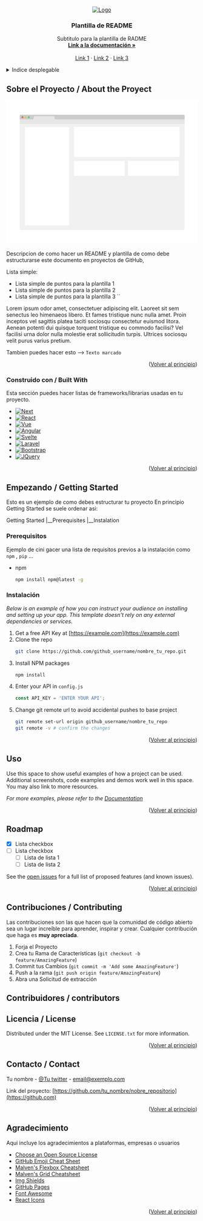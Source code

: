 <a id="readme-top"></a>

<!--
lOS COMENTARIOS SE CREAN DE ESTA FORMA
-->


<!-- Logo de Proyecto -->
<br/>
<div align="center">
  <a href="[https://github.com/othneildrew/Best-README-Template](https://lh3.googleusercontent.com/qnaJEbFIpvsWJm2KrRI_GIvz1yZdXntgEsCZxy-1pVZi244bCk1RFwdk0ZBRmmvdHiUl6sIa_tsmskL5WLKiigp2AMsIIxinOJNf39qCmacViRGXIOY)">
    <img src="[images/logo.png](https://imgs.search.brave.com/6CViUxSmpVaEVqg1xisjw9olVF1mgEpL1KdNe2KsPq0/rs:fit:500:0:0:0/g:ce/aHR0cHM6Ly9zcGVj/a3lib3kuY29tL3dw/LWNvbnRlbnQvdXBs/b2Fkcy8yMDIyLzAy/L2ZyZWUtZmlnbWEt/dWktdG1lcGxhdGUt/MTQuanBn)" alt="Logo" width="80" height="80">
  </a>

  <h3 align="center">Plantilla de README</h3>

  <p align="center">
    Subtitulo para la plantilla de RADME
    <br/>
    <a href="https://github.com"><strong>Link a la documentación »</strong></a>
    <br/><br/>
    <a href="https://github.com">Link 1</a>
    ·
    <a href="https://github.com">Link 2</a>
    ·
    <a href="https://github.com/">Link 3</a>
  </p>
</div>



<!-- Índice desplegable -->
<details>
  <summary>Indice desplegable</summary>
  <ol>
    <li>
      <a href="#about-the-project">Sobre el Proyecto</a>
      <ul>
        <li><a href="#built-with">Construido con</a></li>
      </ul>
    </li>
    <li>
      <a href="#getting-started">Empezando</a>
      <ul>
        <li><a href="#prerequisites">Prerrequisitos</a></li>
        <li><a href="#installation">Instalación</a></li>
      </ul>
    </li>
    <li><a href="#usage">Uso</a></li>
    <li><a href="#roadmap">Hoja de ruta</a></li>
    <li><a href="#contributing">Contribuciones</a></li>
    <li><a href="#license">Licencia</a></li>
    <li><a href="#contact">Contacto</a></li>
    <li><a href="#acknowledgments">Agradecimiento</a></li>
  </ol>
</details>



<!-- Sobre el Proyecto -->
## Sobre el Proyecto / About the Proyect

[![Product Name Screen Shot][product-screenshot]](https://example.com)

Descripcion de como hacer un README y plantilla de como debe estructurarse este documento en proyectos de GitHub,

Lista simple:
* Lista simple de puntos para la plantilla 1
* Lista simple de puntos para la plantilla 2
* Lista simple de puntos para la plantilla 3
``

Lorem ipsum odor amet, consectetuer adipiscing elit. Laoreet sit sem senectus leo himenaeos libero. Et fames tristique nunc nulla amet. Proin inceptos vel sagittis platea taciti sociosqu consectetur euismod litora. Aenean potenti dui quisque torquent tristique eu commodo facilisi? Vel facilisi urna dolor nulla molestie erat sollicitudin turpis. Ultrices sociosqu velit purus varius pretium.

Tambien puedes hacer esto --> `Texto marcado`

<p align="right">(<a href="#readme-top">Volver al principio</a>)</p>



### Construido con / Built With

Esta sección puedes hacer listas de frameworks/librarias usadas en tu proyecto.

* [![Next][Next.js]][Next-url]
* [![React][React.js]][React-url]
* [![Vue][Vue.js]][Vue-url]
* [![Angular][Angular.io]][Angular-url]
* [![Svelte][Svelte.dev]][Svelte-url]
* [![Laravel][Laravel.com]][Laravel-url]
* [![Bootstrap][Bootstrap.com]][Bootstrap-url]
* [![JQuery][JQuery.com]][JQuery-url]

<p align="right">(<a href="#readme-top">Volver al principio</a>)</p>



<!-- GETTING STARTED -->
## Empezando / Getting Started

Esto es un ejemplo de como debes estructurar tu proyecto
En principio Getting Started se suele ordenar asi:

  Getting Started
    |__Prerequisites
    |__Instalation



### Prerequisitos

Ejemplo de cini gacer una lista de requisitos previos a la instalación como `npm` , `pip` ...
* npm
  ```sh
  npm install npm@latest -g
  ```



### Instalación

_Below is an example of how you can instruct your audience on installing and setting up your app. This template doesn't rely on any external dependencies or services._

1. Get a free API Key at [https://example.com](https://example.com)
2. Clone the repo
   ```sh
   git clone https://github.com/github_username/nombre_tu_repo.git
   ```
3. Install NPM packages
   ```sh
   npm install
   ```
4. Enter your API in `config.js`
   ```js
   const API_KEY = 'ENTER YOUR API';
   ```
5. Change git remote url to avoid accidental pushes to base project
   ```sh
   git remote set-url origin github_username/nombre_tu_repo
   git remote -v # confirm the changes
   ```

<p align="right">(<a href="#readme-top">Volver al principio</a>)</p>



<!-- USO -->
## Uso

Use this space to show useful examples of how a project can be used. Additional screenshots, code examples and demos work well in this space. You may also link to more resources.

_For more examples, please refer to the [Documentation](https://example.com)_

<p align="right">(<a href="#readme-top">Volver al principio</a>)</p>



<!-- ROADMAP -->
## Roadmap

- [x] Lista checkbox 
- [ ] Lista checkbox
    - [ ] Lista de lista 1
    - [ ] Lista de lista 2

See the [open issues](https://github.com/othneildrew/Best-README-Template/issues) for a full list of proposed features (and known issues).

<p align="right">(<a href="#readme-top">Volver al principio</a>)</p>



<!-- CONTRIBUCIONES -->
## Contribuciones / Contributing

Las contribuciones son las que hacen que la comunidad de código abierto sea un lugar increíble para aprender, inspirar y crear. Cualquier contribución que haga es  **muy apreciada**.


1. Forja el Proyecto
2. Crea tu Rama de Características (`git checkout -b feature/AmazingFeature`)
3. Commit tus Cambios (`git commit -m 'Add some AmazingFeature'`)
4. Push a la rama (`git push origin feature/AmazingFeature`)
5. Abra una Solicitud de extracción

<!-- CONTRIBUIDORES -->
## Contribuidores / contributors

<!-- LICENCIA -->
## Licencia / License

Distributed under the MIT License. See `LICENSE.txt` for more information.

<p align="right">(<a href="#readme-top">Volver al principio</a>)</p>



<!-- CONTACTO -->
## Contacto / Contact

Tu nombre - [@Tu twitter](https://twitter.com) - email@exemplo.com

Link del proyecto: [https://github.com/tu_nombre/nobre_repositorio](https://github.com)

<p align="right">(<a href="#readme-top">Volver al principio</a>)</p>



<!-- AGRADECIMIENTO -->
## Agradecimiento

Aqui incluye los agradecimientos a plataformas, empresas o usuarios 

* [Choose an Open Source License](https://choosealicense.com)
* [GitHub Emoji Cheat Sheet](https://www.webpagefx.com/tools/emoji-cheat-sheet)
* [Malven's Flexbox Cheatsheet](https://flexbox.malven.co/)
* [Malven's Grid Cheatsheet](https://grid.malven.co/)
* [Img Shields](https://shields.io)
* [GitHub Pages](https://pages.github.com)
* [Font Awesome](https://fontawesome.com)
* [React Icons](https://react-icons.github.io/react-icons/search)

<p align="right">(<a href="#readme-top">Volver al principio</a>)</p>



<!-- Links para imagenes marcadores de toda la pagina -->
<!-- https://www.markdownguide.org/basic-syntax/#reference-style-links -->
[contributors-shield]: https://img.shields.io/github/contributors/othneildrew/Best-README-Template.svg?style=for-the-badge
[contributors-url]: https://github.com/othneildrew/Best-README-Template/graphs/contributors
[forks-shield]: https://img.shields.io/github/forks/othneildrew/Best-README-Template.svg?style=for-the-badge
[forks-url]: https://github.com/othneildrew/Best-README-Template/network/members
[stars-shield]: https://img.shields.io/github/stars/othneildrew/Best-README-Template.svg?style=for-the-badge
[stars-url]: https://github.com/othneildrew/Best-README-Template/stargazers
[issues-shield]: https://img.shields.io/github/issues/othneildrew/Best-README-Template.svg?style=for-the-badge
[issues-url]: https://github.com/othneildrew/Best-README-Template/issues
[license-shield]: https://img.shields.io/github/license/othneildrew/Best-README-Template.svg?style=for-the-badge
[license-url]: https://github.com/othneildrew/Best-README-Template/blob/master/LICENSE.txt
[linkedin-shield]: https://img.shields.io/badge/-LinkedIn-black.svg?style=for-the-badge&logo=linkedin&colorB=555
[linkedin-url]: https://linkedin.com/in/othneildrew
[product-screenshot]: images/screenshot.png
[Next.js]: https://img.shields.io/badge/next.js-000000?style=for-the-badge&logo=nextdotjs&logoColor=white
[Next-url]: https://nextjs.org/
[React.js]: https://img.shields.io/badge/React-20232A?style=for-the-badge&logo=react&logoColor=61DAFB
[React-url]: https://reactjs.org/
[Vue.js]: https://img.shields.io/badge/Vue.js-35495E?style=for-the-badge&logo=vuedotjs&logoColor=4FC08D
[Vue-url]: https://vuejs.org/
[Angular.io]: https://img.shields.io/badge/Angular-DD0031?style=for-the-badge&logo=angular&logoColor=white
[Angular-url]: https://angular.io/
[Svelte.dev]: https://img.shields.io/badge/Svelte-4A4A55?style=for-the-badge&logo=svelte&logoColor=FF3E00
[Svelte-url]: https://svelte.dev/
[Laravel.com]: https://img.shields.io/badge/Laravel-FF2D20?style=for-the-badge&logo=laravel&logoColor=white
[Laravel-url]: https://laravel.com
[Bootstrap.com]: https://img.shields.io/badge/Bootstrap-563D7C?style=for-the-badge&logo=bootstrap&logoColor=white
[Bootstrap-url]: https://getbootstrap.com
[JQuery.com]: https://img.shields.io/badge/jQuery-0769AD?style=for-the-badge&logo=jquery&logoColor=white
[JQuery-url]: https://jquery.com 
